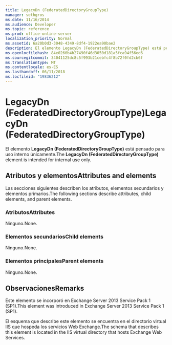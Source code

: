 ```yaml
---
title: LegacyDn (FederatedDirectoryGroupType)
manager: sethgros
ms.date: 11/16/2014
ms.audience: Developer
ms.topic: reference
ms.prod: office-online-server
localization_priority: Normal
ms.assetid: 6a20b0d3-3048-4349-8df4-1922ea90bae2
description: El elemento LegacyDn (FederatedDirectoryGroupType) está pensado para uso interno únicamente.
ms.openlocfilehash: 84e0260b4b27490f46d3050d181a5fca94f56ed6
ms.sourcegitcommit: 34041125dc8c5f993b21cebfc4f8b72f0fd2cb6f
ms.translationtype: MT
ms.contentlocale: es-ES
ms.lasthandoff: 06/11/2018
ms.locfileid: "19836212"
---
```

# <a name="legacydn-federateddirectorygrouptype"></a><span data-ttu-id="63ff9-103">LegacyDn (FederatedDirectoryGroupType)</span><span class="sxs-lookup"><span data-stu-id="63ff9-103">LegacyDn (FederatedDirectoryGroupType)</span></span>

<span data-ttu-id="63ff9-104">El elemento **LegacyDn (FederatedDirectoryGroupType)** está pensado para uso interno únicamente.</span><span class="sxs-lookup"><span data-stu-id="63ff9-104">The **LegacyDn (FederatedDirectoryGroupType)** element is intended for internal use only.</span></span> 

## <a name="attributes-and-elements"></a><span data-ttu-id="63ff9-105">Atributos y elementos</span><span class="sxs-lookup"><span data-stu-id="63ff9-105">Attributes and elements</span></span>

<span data-ttu-id="63ff9-106">Las secciones siguientes describen los atributos, elementos secundarios y elementos primarios.</span><span class="sxs-lookup"><span data-stu-id="63ff9-106">The following sections describe attributes, child elements, and parent elements.</span></span>
  
### <a name="attributes"></a><span data-ttu-id="63ff9-107">Atributos</span><span class="sxs-lookup"><span data-stu-id="63ff9-107">Attributes</span></span>

<span data-ttu-id="63ff9-108">Ninguno.</span><span class="sxs-lookup"><span data-stu-id="63ff9-108">None.</span></span>
  
### <a name="child-elements"></a><span data-ttu-id="63ff9-109">Elementos secundarios</span><span class="sxs-lookup"><span data-stu-id="63ff9-109">Child elements</span></span>

<span data-ttu-id="63ff9-110">Ninguno.</span><span class="sxs-lookup"><span data-stu-id="63ff9-110">None.</span></span>
  
### <a name="parent-elements"></a><span data-ttu-id="63ff9-111">Elementos principales</span><span class="sxs-lookup"><span data-stu-id="63ff9-111">Parent elements</span></span>

<span data-ttu-id="63ff9-112">Ninguno.</span><span class="sxs-lookup"><span data-stu-id="63ff9-112">None.</span></span>
  
## <a name="remarks"></a><span data-ttu-id="63ff9-113">Observaciones</span><span class="sxs-lookup"><span data-stu-id="63ff9-113">Remarks</span></span>

<span data-ttu-id="63ff9-114">Este elemento se incorporó en Exchange Server 2013 Service Pack 1 (SP1).</span><span class="sxs-lookup"><span data-stu-id="63ff9-114">This element was introduced in Exchange Server 2013 Service Pack 1 (SP1).</span></span>
  
<span data-ttu-id="63ff9-115">El esquema que describe este elemento se encuentra en el directorio virtual IIS que hospeda los servicios Web Exchange.</span><span class="sxs-lookup"><span data-stu-id="63ff9-115">The schema that describes this element is located in the IIS virtual directory that hosts Exchange Web Services.</span></span>
  

